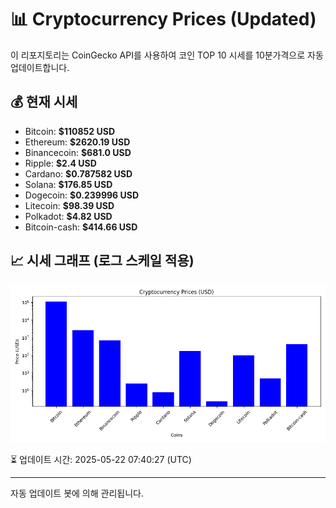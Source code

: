 
# 📊 Cryptocurrency Prices (Updated)

이 리포지토리는 CoinGecko API를 사용하여 코인 TOP 10 시세를 10분가격으로 자동 업데이트합니다.

## 💰 현재 시세
- Bitcoin: **$110852 USD**
- Ethereum: **$2620.19 USD**
- Binancecoin: **$681.0 USD**
- Ripple: **$2.4 USD**
- Cardano: **$0.787582 USD**
- Solana: **$176.85 USD**
- Dogecoin: **$0.239996 USD**
- Litecoin: **$98.39 USD**
- Polkadot: **$4.82 USD**
- Bitcoin-cash: **$414.66 USD**

## 📈 시세 그래프 (로그 스케일 적용)
![Crypto Prices](crypto_prices.png)

⏳ 업데이트 시간: 2025-05-22 07:40:27 (UTC)

---
자동 업데이트 봇에 의해 관리됩니다.
